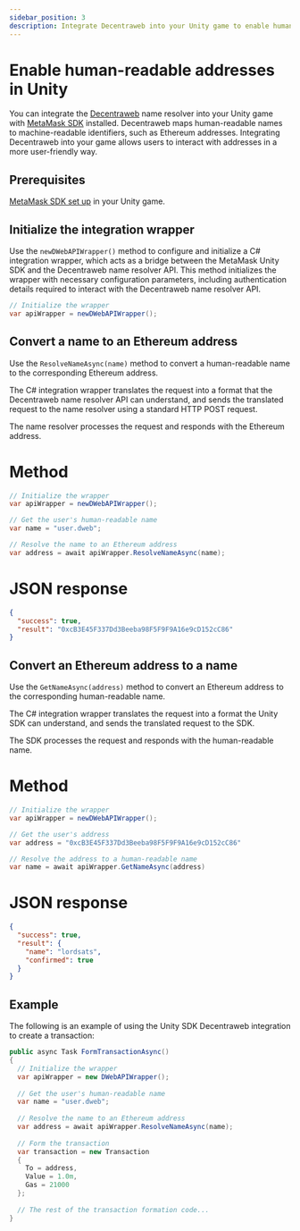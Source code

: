 ```yaml
---
sidebar_position: 3
description: Integrate Decentraweb into your Unity game to enable human-readable addresses.
---
```


# Enable human-readable addresses in Unity

You can integrate the [Decentraweb](https://decentraweb.org/) name resolver into your Unity game
with [MetaMask SDK](../connect/set-up-sdk/gaming/unity.md) installed.
Decentraweb maps human-readable names to machine-readable identifiers, such as Ethereum addresses.
Integrating Decentraweb into your game allows users to interact with addresses in a more user-friendly way.

## Prerequisites

[MetaMask SDK set up](../connect/set-up-sdk/gaming/unity.md) in your Unity game.

## Initialize the integration wrapper

Use the `newDWebAPIWrapper()` method to configure and initialize a C# integration wrapper, which
acts as a bridge between the MetaMask Unity SDK and the Decentraweb name resolver API.
This method initializes the wrapper with necessary configuration parameters, including
authentication details required to interact with the Decentraweb name resolver API.

```csharp
// Initialize the wrapper
var apiWrapper = newDWebAPIWrapper();
```

## Convert a name to an Ethereum address

Use the `ResolveNameAsync(name)` method to convert a human-readable name to the corresponding
Ethereum address.

The C# integration wrapper translates the request into a format that the Decentraweb name resolver
API can understand, and sends the translated request to the name resolver using a standard HTTP POST request.

The name resolver processes the request and responds with the Ethereum address.

<!--tabs-->

# Method

```csharp
// Initialize the wrapper
var apiWrapper = newDWebAPIWrapper();

// Get the user's human-readable name
var name = "user.dweb";

// Resolve the name to an Ethereum address
var address = await apiWrapper.ResolveNameAsync(name);
```

# JSON response

```json
{
  "success": true,
  "result": "0xcB3E45F337Dd3Beeba98F5F9F9A16e9cD152cC86"
}
```

<!--/tabs-->

## Convert an Ethereum address to a name

Use the `GetNameAsync(address)` method to convert an Ethereum address to the corresponding
human-readable name.

The C# integration wrapper translates the request into a format the Unity SDK can understand, and
sends the translated request to the SDK.

The SDK processes the request and responds with the human-readable name.

<!--tabs-->

# Method

```csharp
// Initialize the wrapper
var apiWrapper = newDWebAPIWrapper();

// Get the user's address
var address = "0xcB3E45F337Dd3Beeba98F5F9F9A16e9cD152cC86"

// Resolve the address to a human-readable name
var name = await apiWrapper.GetNameAsync(address)
```

# JSON response

```json
{
  "success": true,
  "result": {
    "name": "lordsats",
    "confirmed": true 
  } 
}
```

<!--/tabs-->

## Example

The following is an example of using the Unity SDK Decentraweb integration to create a transaction:

```csharp
public async Task FormTransactionAsync()
{
  // Initialize the wrapper
  var apiWrapper = new DWebAPIWrapper();
  
  // Get the user's human-readable name
  var name = "user.dweb";
  
  // Resolve the name to an Ethereum address
  var address = await apiWrapper.ResolveNameAsync(name);
  
  // Form the transaction
  var transaction = new Transaction
  {
    To = address,
    Value = 1.0m,
    Gas = 21000
  };
  
  // The rest of the transaction formation code...
}
```
